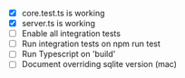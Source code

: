 - [x] core.test.ts is working
- [x] server.ts is working
- [ ] Enable all integration tests
- [ ] Run integration tests on npm run test
- [ ] Run Typescript on 'build'
- [ ] Document overriding sqlite version (mac)
